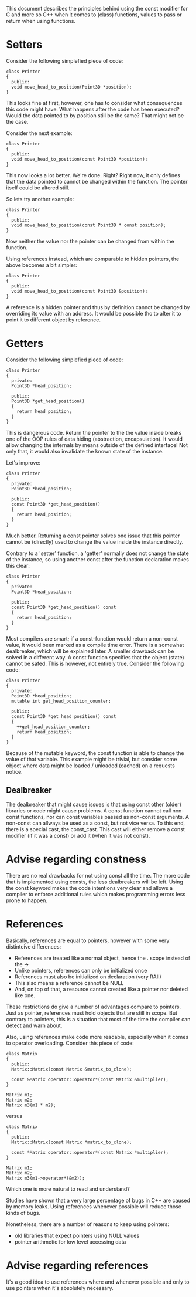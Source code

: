 This document describes the principles behind using the const modifier for C and more so C++ when it comes to (class) functions, values to pass or return when using functions.

Setters
=======
Consider the following simplefied piece of code:
~~~~~~~~~~~~~~~{.cpp}
class Printer
{
  public:
  void move_head_to_position(Point3D *position);
}
~~~~~~~~~~~~~~~
This looks fine at first, however, one has to consider what consequences this code might have.
What happens after the code has been executed? Would the data pointed to by position still be the same?
That might not be the case.

Consider the next example:
~~~~~~~~~~~~~~~{.cpp}
class Printer
{
  public:
  void move_head_to_position(const Point3D *position);
}
~~~~~~~~~~~~~~~
This now looks a lot better. We're done. Right?
Right now, it only defines that the data pointed to cannot be changed within the function. The pointer itself could be altered still.

So lets try another example:
~~~~~~~~~~~~~~~{.cpp}
class Printer
{
  public:
  void move_head_to_position(const Point3D * const position);
}
~~~~~~~~~~~~~~~
Now neither the value nor the pointer can be changed from within the function.

Using references instead, which are comparable to hidden pointers, the above becomes a bit simpler:
~~~~~~~~~~~~~~~{.cpp}
class Printer
{
  public:
  void move_head_to_position(const Point3D &position);
}
~~~~~~~~~~~~~~~
A reference is a hidden pointer and thus by definition cannot be changed by overriding its value with an address.
It would be possible tho to alter it to point it to different object by reference.

Getters
=======
Consider the following simplefied piece of code:
~~~~~~~~~~~~~~~{.cpp}
class Printer
{
  private:
  Point3D *head_position;
  
  public:
  Point3D *get_head_position()
  {
    return head_position;
  }
}
~~~~~~~~~~~~~~~
This is dangerous code. Return the pointer to the the value inside breaks one of the OOP rules of data hiding (abstraction, encapsulation).
It would allow changing the internals by means outside of the defined interface! Not only that, it would also invalidate the known state of the instance.

Let's improve:
~~~~~~~~~~~~~~~{.cpp}
class Printer
{
  private:
  Point3D *head_position;
  
  public:
  const Point3D *get_head_position()
  {
    return head_position;
  }
}
~~~~~~~~~~~~~~~
Much better. Returning a const pointer solves one issue that this pointer cannot be (directly) used to change the value inside the instance directly.

Contrary to a 'setter' function, a 'getter' normally does not change the state of the instance, so using another const after the function declaration makes this clear:
~~~~~~~~~~~~~~~{.cpp}
class Printer
{
  private:
  Point3D *head_position;
  
  public:
  const Point3D *get_head_position() const
  {
    return head_position;
  }
}
~~~~~~~~~~~~~~~
Most compilers are smart; if a const-function would return a non-const value, it would been marked as a compile time error.
There is a somewhat dealbreaker, which will be explained later. A smaller drawback can be solved in a different way. A const function specifies that the object (state) cannot be safed. This is however, not entirely true. Consider the following code:
~~~~~~~~~~~~~~~{.cpp}
class Printer
{
  private:
  Point3D *head_position;
  mutable int get_head_position_counter;
  
  public:
  const Point3D *get_head_position() const
  {
    ++get_head_position_counter;
    return head_position;
  }
}
~~~~~~~~~~~~~~~
Because of the mutable keyword, the const function is able to change the value of that variable. This example might be trivial, but consider some object where data might be loaded / unloaded (cached) on a requests notice.

Dealbreaker
-----
The dealbreaker that might cause issues is that using const other (older) libraries or code might cause problems.
A const function cannot call non-const functions, nor can const variables passed as non-const arguments.
A non-const can allways be used as a const, but not vice versa.
To this end, there is a special cast, the const_cast.
This cast will either remove a const modifier (if it was a const) or add it (when it was not const).

Advise regarding constness
=======
There are no real drawbacks for not using const all the time. The more code that is implemented using consts, the less dealbreakers will be left. Using the const keyword makes the code intentions very clear and allows a compiler to enforce additional rules which makes programming errors less prone to happen.

References
=======

Basically, references are equal to pointers, however with some very distintcive differences:
* References are treated like a normal object, hence the . scope instead of the ->
* Unlike pointers, references can only be initialized once
* References must also be initialized on declaration (very RAII)
* This also means a reference cannot be NULL
* And, on top of that, a resource cannot created like a pointer nor deleted like one.

These restrictions do give a number of advantages compare to pointers.
Just as pointer, references must hold objects that are still in scope. But contrary to pointers, this is a situation that most of the time the compiler can detect and warn about.

Also, using references make code more readable, especially when it comes to operator overloading.
Consider this piece of code:
~~~~~~~~~~~~~~~{.cpp}
class Matrix
{
  public:
  Matrix::Matrix(const Matrix &matrix_to_clone);
  
  const &Matrix operator::operator*(const Matrix &multiplier);
}

Matrix m1;
Matrix m2;
Matrix m3(m1 * m2);
~~~~~~~~~~~~~~~
versus
~~~~~~~~~~~~~~~{.cpp}
class Matrix
{
  public:
  Matrix::Matrix(const Matrix *matrix_to_clone);
  
  const *Matrix operator::operator*(const Matrix *multiplier);
}

Matrix m1;
Matrix m2;
Matrix m3(m1->operator*(&m2));
~~~~~~~~~~~~~~~
Which one is more natural to read and understand?

Studies have shown that a very large percentage of bugs in C++ are caused by memory leaks. Using references whenever possible will reduce those kinds of bugs.

Nonetheless, there are a number of reasons to keep using pointers:
* old libraries that expect pointers using NULL values
* pointer arithmetic for low level accessing data

Advise regarding references
=======
It's a good idea to use references where and whenever possible and only to use pointers when it's absolutely necessary.
